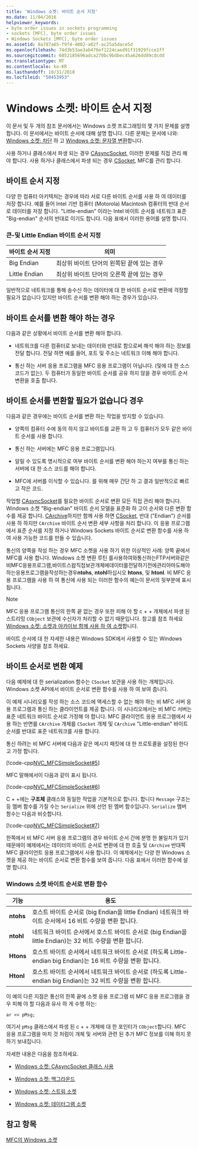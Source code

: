 ```yaml
---
title: 'Windows 소켓: 바이트 순서 지정'
ms.date: 11/04/2016
helpviewer_keywords:
- byte order issues in sockets programming
- sockets [MFC], byte order issues
- Windows Sockets [MFC], byte order issues
ms.assetid: 8a787a65-f9f4-4002-a02f-ac25a5dace5d
ms.openlocfilehash: 74d3b53ae3ab476ef1224caed91f31929fcce1ff
ms.sourcegitcommit: 6052185696adca270bc9bdbec45a626dd89cdcdd
ms.translationtype: MT
ms.contentlocale: ko-KR
ms.lasthandoff: 10/31/2018
ms.locfileid: "50453953"
---
```

# <a name="windows-sockets-byte-ordering"></a>Windows 소켓: 바이트 순서 지정

이 문서 및 두 개의 참조 문서에서는 Windows 소켓 프로그래밍의 몇 가지 문제를 설명합니다. 이 문서에서는 바이트 순서에 대해 설명 합니다. 다른 문제는 문서에 나와: [Windows 소켓: 차단](../mfc/windows-sockets-blocking.md) 하 고 [Windows 소켓: 문자열 변환](../mfc/windows-sockets-converting-strings.md)합니다.

사용 하거나 클래스에서 파생 되는 경우 [CAsyncSocket](../mfc/reference/casyncsocket-class.md), 이러한 문제를 직접 관리 해야 합니다. 사용 하거나 클래스에서 파생 되는 경우 [CSocket](../mfc/reference/csocket-class.md), MFC를 관리 합니다.

## <a name="byte-ordering"></a>바이트 순서 지정

다양 한 컴퓨터 아키텍처는 경우에 따라 서로 다른 바이트 순서를 사용 하 여 데이터를 저장 합니다. 예를 들어 Intel 기반 컴퓨터 (Motorola) Macintosh 컴퓨터의 반대 순서로 데이터를 저장 합니다. "Little-endian" 이라는 Intel 바이트 순서를 네트워크 표준 "Big-endian" 순서의 반대로 이기도 합니다. 다음 표에서 이러한 용어를 설명 합니다.

### <a name="big--and-little-endian-byte-ordering"></a>큰-및 Little Endian 바이트 순서 지정

|바이트 순서 지정|의미|
|-------------------|-------------|
|Big Endian|최상위 바이트 단어의 왼쪽된 끝에 있는 경우|
|Little Endian|최상위 바이트 단어의 오른쪽 끝에 있는 경우|

일반적으로 네트워크를 통해 송수신 하는 데이터에 대 한 바이트 순서로 변환에 걱정할 필요가 없습니다 있지만 바이트 순서를 변환 해야 하는 경우가 있습니다.

## <a name="when-you-must-convert-byte-orders"></a>바이트 순서를 변환 해야 하는 경우

다음과 같은 상황에서 바이트 순서를 변환 해야 합니다.

- 네트워크를 다른 컴퓨터로 보내는 데이터와 반대로 함으로써 해석 해야 하는 정보를 전달 합니다. 전달 하면 예를 들어, 포트 및 주소는 네트워크 이해 해야 합니다.

- 통신 하는 서버 응용 프로그램을 MFC 응용 프로그램이 아닙니다. (및에 대 한 소스 코드가 없는). 두 컴퓨터가 동일한 바이트 순서를 공유 하지 않을 경우 바이트 순서 변환을 호출 합니다.

## <a name="when-you-do-not-have-to-convert-byte-orders"></a>바이트 순서를 변환할 필요가 없습니다 경우

다음과 같은 경우에는 바이트 순서를 변환 하는 작업을 방지할 수 있습니다.

- 양쪽의 컴퓨터 수에 동의 하지 않고 바이트를 교환 하 고 두 컴퓨터가 모두 같은 바이트 순서를 사용 합니다.

- 통신 하는 서버에는 MFC 응용 프로그램입니다.

- 알릴 수 있도록 명시적으로 여부 바이트 순서를 변환 해야 하는지 여부를 통신 하는 서버에 대 한 소스 코드를 해야 합니다.

- MFC에 서버를 이식할 수 있습니다. 를 위해 매우 간단 하 고 결과 일반적으로 빠르고 작은 코드.

작업할 [CAsyncSocket](../mfc/reference/casyncsocket-class.md)를 필요한 바이트 순서로 변환 모든 직접 관리 해야 합니다. Windows 소켓 "Big-endian" 바이트 순서 모델을 표준화 하 고이 순서와 다른 변환 함수를 제공 합니다. [CArchive](../mfc/reference/carchive-class.md)하지만 함께 사용 하면 [CSocket](../mfc/reference/csocket-class.md), 반대 ("Endian") 순서를 사용 하 하지만 `CArchive` 바이트 순서 변환 세부 사항을 처리 합니다. 이 응용 프로그램에서 표준 순서를 지정 하거나 Windows Sockets 바이트 순서로 변환 함수를 사용 하 여 사용 가능한 코드를 만들 수 있습니다.

통신의 양쪽을 작성 하는 경우 MFC 소켓을 사용 하기 위한 이상적인 사례: 양쪽 끝에서 MFC를 사용 합니다. Windows 소켓 변환 루틴 를사용하여와통신하는FTP서버와같은비MFC응용프로그램,바이트스왑직접보관개체에데이터를전달하기전에관리아마도해야하는응용프로그램을작성하는경우**ntohs**, **ntohl**하십시오 **htons**, 및 **htonl**. 비 MFC 응용 프로그램을 사용 하 여 통신에 사용 되는 이러한 함수의 예는이 문서의 뒷부분에 표시 됩니다.

> [!NOTE]
>  MFC 응용 프로그램 통신의 한쪽 끝 없는 경우 또한 피해 야 할 c + + 개체에서 파생 된 스트리밍 `CObject` 보관에 수신자가 처리할 수 없기 때문입니다. 참고를 참조 하세요 [Windows 소켓: 소켓과 아카이브 함께 사용 하 여 소켓](../mfc/windows-sockets-using-sockets-with-archives.md)합니다.

바이트 순서에 대 한 자세한 내용은 Windows SDK에서 사용할 수 있는 Windows Sockets 사양을 참조 하세요.

## <a name="a-byte-order-conversion-example"></a>바이트 순서로 변환 예제

다음 예제에 대 한 serialization 함수는 `CSocket` 보관을 사용 하는 개체입니다. Windows 소켓 API에서 바이트 순서로 변환 함수를 사용 하 여 보여 줍니다.

이 예제 시나리오를 작성 하는 소스 코드에 액세스할 수 없는 해야 하는 비 MFC 서버 응용 프로그램과 통신 하는 클라이언트를 제공 합니다. 이 시나리오에서는 비 MFC 서버는 표준 네트워크 바이트 순서로 가정해 야 합니다. MFC 클라이언트 응용 프로그램에서 사용 하는 반면를 `CArchive` 개체를 `CSocket` 개체 및 `CArchive` "Little-endian" 바이트 순서를 반대로 표준 네트워크를 사용 합니다.

통신 하려는 비 MFC 서버에 다음과 같은 메시지 패킷에 대 한 프로토콜을 설정된 한다고 가정 합니다.

[!code-cpp[NVC_MFCSimpleSocket#5](../mfc/codesnippet/cpp/windows-sockets-byte-ordering_1.cpp)]

MFC 말해에서이 다음과 같이 표시 됩니다.

[!code-cpp[NVC_MFCSimpleSocket#6](../mfc/codesnippet/cpp/windows-sockets-byte-ordering_2.cpp)]

C + +에는 **구조체** 클래스와 동일한 작업을 기본적으로 합니다. 합니다 `Message` 구조는 등 멤버 함수를 가질 수는 `Serialize` 위에 선언 된 멤버 함수입니다. `Serialize` 멤버 함수는 다음과 비슷합니다.

[!code-cpp[NVC_MFCSimpleSocket#7](../mfc/codesnippet/cpp/windows-sockets-byte-ordering_3.cpp)]

한쪽에서 비 MFC 서버 응용 프로그램의 경우 바이트 순서 간에 분명 한 불일치가 있기 때문에이 예제에서는 데이터의 바이트 순서로 변환에 대 한 호출 및 `CArchive` 반대쪽 MFC 클라이언트 응용 프로그램에서 사용 합니다. 이 예제에서는 다양 한 Windows 소켓을 제공 하는 바이트 순서로 변환 함수를 보여 줍니다. 다음 표에서 이러한 함수에 설명 합니다.

### <a name="windows-sockets-byte-order-conversion-functions"></a>Windows 소켓 바이트 순서로 변환 함수

|기능|용도|
|--------------|-------------|
|**ntohs**|호스트 바이트 순서로 (big Endian을 little Endian) 네트워크 바이트 순서에서 16 비트 수량을 변환 합니다.|
|**ntohl**|네트워크 바이트 순서에서 호스트 바이트 순서로 (big Endian을 little Endian)는 32 비트 수량을 변환 합니다.|
|**Htons**|호스트 바이트 순서에서 네트워크 바이트 순서로 (하도록 Little-endian big Endian)는 16 비트 수량을 변환 합니다.|
|**Htonl**|호스트 바이트 순서에서 네트워크 바이트 순서로 (하도록 Little-endian big Endian)는 32 비트 수량을 변환 합니다.|

이 예의 다른 지점은 통신의 한쪽 끝에 소켓 응용 프로그램 비 MFC 응용 프로그램을 경우 피해 야 할 다음과 유사 하 게 수행 하는:

`ar << pMsg;`

여기서 `pMsg` 클래스에서 파생 된 c + + 개체에 대 한 포인터가 `CObject`합니다. MFC 응용 프로그램을 마치 것 처럼이 개체 및 서버와 관련 된 추가 MFC 정보를 이해 하지 못하기 보내집니다.

자세한 내용은 다음을 참조하세요.

- [Windows 소켓: CAsyncSocket 클래스 사용](../mfc/windows-sockets-using-class-casyncsocket.md)

- [Windows 소켓: 백그라운드](../mfc/windows-sockets-background.md)

- [Windows 소켓: 스트림 소켓](../mfc/windows-sockets-stream-sockets.md)

- [Windows 소켓: 데이터그램 소켓](../mfc/windows-sockets-datagram-sockets.md)

## <a name="see-also"></a>참고 항목

[MFC의 Windows 소켓](../mfc/windows-sockets-in-mfc.md)

